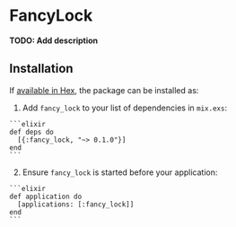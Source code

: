 # FancyLock

**TODO: Add description**

## Installation

If [available in Hex](https://hex.pm/docs/publish), the package can be installed as:

  1. Add `fancy_lock` to your list of dependencies in `mix.exs`:

    ```elixir
    def deps do
      [{:fancy_lock, "~> 0.1.0"}]
    end
    ```

  2. Ensure `fancy_lock` is started before your application:

    ```elixir
    def application do
      [applications: [:fancy_lock]]
    end
    ```


